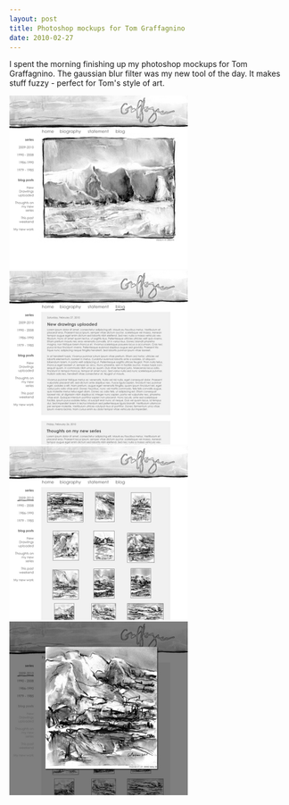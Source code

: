 ```yaml
---
layout: post
title: Photoshop mockups for Tom Graffagnino
date: 2010-02-27
---
```


I spent the morning finishing up my photoshop mockups for Tom Graffagnino. The gaussian blur filter was my new tool of the day. It makes stuff fuzzy - perfect for Tom's style of art.

![Homepage](/images/homepage.png)
![Blog](/images/blog.png)
![Gallery](/images/gallery.png)
![Gallery - larger view of image appears](/images/gallery-popup.png)